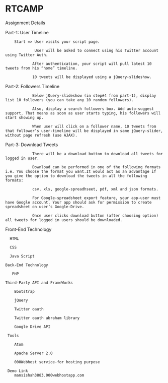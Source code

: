 # RTCAMP
Assignment Details

Part-1: User Timeline

        Start => User visits your script page.

                 User will be asked to connect using his Twitter account using Twitter Auth.

                After authentication, your script will pull latest 10 tweets from his “home” timeline.
 
                10 tweets will be displayed using a jQuery-slideshow.

Part-2: Followers Timeline

                Below jQuery-slideshow (in step#4 from part-1), display list 10 followers (you can take any 10 random followers).

                Also, display a search followers box. Add auto-suggest support. That means as soon as user starts typing, his followers will start showing up.

                When user will click on a follower name, 10 tweets from that follower’s user-timeline will be displayed in same jQuery-slider, without page refresh (use AJAX).

Part-3: Download Tweets

                There will be a download button to download all tweets for logged in user.

                Download can be performed in one of the following formats i.e. You choose the format you want.It would act as an advantage if you give the option to download the tweets in all the following formats:

                csv, xls, google-spreadhseet, pdf, xml and json formats.

                For Google-spreadsheet export feature, your app-user must have Google account. Your app should ask for permission to create spreadsheet on user’s Google-Drive.

                Once user clicks download button (after choosing option) all tweets for logged in users should be downloaded.
                
   Front-End Technology

      HTML

      CSS

      Java Script
      
    Back-End Technology

       PHP
       
    Third-Party API and FrameWorks

        Bootstrap

        jQuery

        Twitter oauth

        Twitter oauth abraham library

        Google Drive API
        
     Tools

        Atom

        Apache Server 2.0

        000Webhost service-for hosting purpose
        
     Demo Link
        mansishah3883.000webhostapp.com
